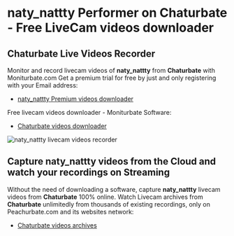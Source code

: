 # naty_nattty Performer on Chaturbate - Free LiveCam videos downloader

## Chaturbate Live Videos Recorder

Monitor and record livecam videos of **naty_nattty** from **Chaturbate** with Moniturbate.com
Get a premium trial for free by just and only registering with your Email address:
* [naty_nattty Premium videos downloader](https://moniturbate.com/request-demo-licence-key.html)

Free livecam videos downloader - Moniturbate Software:
* [Chaturbate videos downloader](https://moniturbate.com/moniturbate-download-software.html)

![naty_nattty livecam videos recorder](https://peachurnet.com/templates/moniturbate-software.png)


## Capture naty_nattty videos from the Cloud and watch your recordings on Streaming

Without the need of downloading a software, capture **naty_nattty** livecam videos from **Chaturbate** 100% online.
Watch Livecam archives from **Chaturbate** unlimitedly from thousands of existing recordings, only on Peachurbate.com and its websites network:
* [Chaturbate videos archives](https://peachurnet.com/)